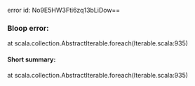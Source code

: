 error id: No9E5HW3Fti6zq13bLiDow==
### Bloop error:

at scala.collection.AbstractIterable.foreach(Iterable.scala:935)
#### Short summary: 

at scala.collection.AbstractIterable.foreach(Iterable.scala:935)